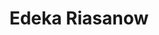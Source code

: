 ---
title: "Edeka Riasanow"
url: /reichertshofen/edeka-riasanow-muenchner-strasse/
shop: Supermarkt
---